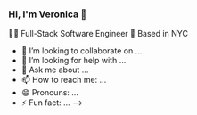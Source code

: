 ### Hi, I'm Veronica 👋

👩‍💻 Full-Stack Software Engineer
🍎 Based in NYC
- 👯 I’m looking to collaborate on ...
- 🤔 I’m looking for help with ...
- 💬 Ask me about ...
- 📫 How to reach me: ...
- 😄 Pronouns: ...
- ⚡ Fun fact: ...
-->
